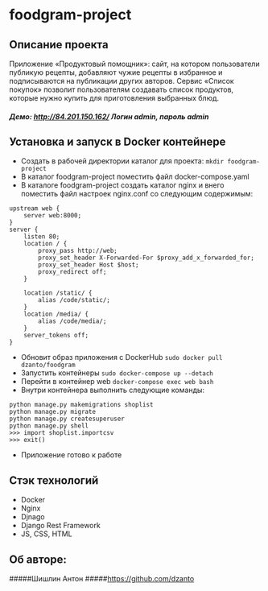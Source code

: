 # foodgram-project

## Описание проекта
Приложение «Продуктовый помощник»: сайт, на котором пользователи публикую рецепты,
добавляют чужие рецепты в избранное и подписываются на публикации других авторов.
Сервис «Список покупок» позволит пользователям создавать список продуктов,
которые нужно купить для приготовления выбранных блюд.
##### Демо: http://84.201.150.162/ Логин admin, пароль admin
## Установка и запуск в Docker контейнере
- Создать в рабочей директории каталог для проекта: `mkdir foodgram-project`
- В каталог foodgram-project поместить файл docker-compose.yaml
- В каталоге foodgram-project создать каталог nginx и внего поместить файл настроек nginx.conf со следующим содержимым:
```
upstream web {
    server web:8000;
}
server {
    listen 80;
    location / {
        proxy_pass http://web;
        proxy_set_header X-Forwarded-For $proxy_add_x_forwarded_for;
        proxy_set_header Host $host;
        proxy_redirect off;
    }

    location /static/ {
        alias /code/static/;
    }
    location /media/ {
        alias /code/media/;
    }
    server_tokens off;
}
```
- Обновит образ приложения с DockerHub `sudo docker pull dzanto/foodgram`
- Запустить контейнеры `sudo docker-compose up --detach`
- Перейти в контейнер web `docker-compose exec web bash`
- Внутри контейнера выполнить следующие команды:
```
python manage.py makemigrations shoplist
python manage.py migrate
python manage.py createsuperuser
python manage.py shell
>>> import shoplist.importcsv
>>> exit()
```
- Приложение готово к работе
## Стэк технологий
- Docker
- Nginx
- Djnago
- Django Rest Framework
- JS, CSS, HTML
## Об авторе:
#####Шишлин Антон
#####https://github.com/dzanto
